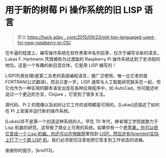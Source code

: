 # 用于新的树莓 Pi 操作系统的旧 LISP 语言

> 原文:[https://hack aday . com/2015/09/23/old-lisp-languaged-used-for-new-raspberry-pi-OS/](https://hackaday.com/2015/09/23/old-lisp-languaged-used-for-new-raspberry-pi-os/)

在牛逼的程度上，编写操作系统在软件黑客中名列前茅，仅次于编写全新的语言。Lukas F. Hartmann 凭借被称为过渡版的 Raspberry Pi 操作系统达到了史诗般的地位。这是一个有趣的新旧混合体，它是用 LISP 编写的！

LISP(列表处理)是第二古老的高级编程语言，被广泛使用。唯一比它老的是 FORTRAN(公式翻译)，而且只差一岁。LISP 通常与人工智能研究联系在一起，但它也作为一种实用的脚本语言出现在各种应用程序中，如 AutoCad。你可能还听说过一个更近的方言，Clojure ，它受到了很多关注。

源代码、Pi 2 的图像以及如何让它工作的说明都是可用的。[Lukas]还描述了如何在 Pi 上安装并运行新的操作系统。

[Lukas]并不是第一个创造这种系统的人。早在 70 年代，麻省理工学院就致力于 Lisp 机器的研究，这导致了商业上可用的系统。如果你有一个[老苹果，你可以把它变成一个 Lisp 机器。你还可以在物联网](http://hackaday.com/2013/10/20/the-apple-iie-becomes-a-lisp-machine/)里找到 [LISP。然后还有[kremlint]实际上](http://hackaday.com/2014/10/23/another-internet-of-things-board-but-this-one-has-lisp/)[打了一个原 LISP 机](http://kremlin.enterprises/post/129364443055/your-code-is-so-bad-we-had-to-make-etclocal)。我们必须密切注意他把它恢复到工作状态的进展。

谢谢你的提示，[krs013]。